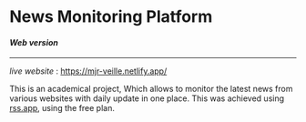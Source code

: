# News Monitoring Platform #
#### _Web version_ #### 
---
_live website_ : https://mjr-veille.netlify.app/

This is an academical project,
Which allows to monitor the latest news from various websites with daily update in one place.
This was achieved using [rss.app](http://www.rss.app/ "rss.app"), using the free plan.